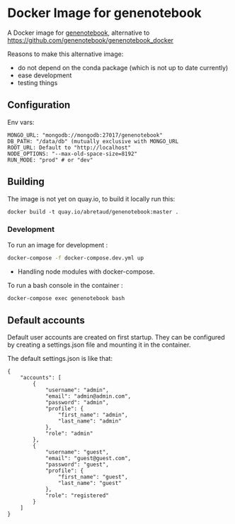 # Docker Image for genenotebook

A Docker image for [genenotebook](https://github.com/genenotebook/genenotebook), alternative to https://github.com/genenotebook/genenotebook_docker

Reasons to make this alternative image:
 - do not depend on the conda package (which is not up to date currently)
 - ease development
 - testing things

## Configuration

Env vars:

```
MONGO_URL: "mongodb://mongodb:27017/genenotebook"
DB_PATH: "/data/db" (mutually exclusive with MONGO_URL
ROOT_URL: Default to "http://localhost"
NODE_OPTIONS: "--max-old-space-size=8192"
RUN_MODE: "prod" # or "dev"
```

## Building

The image is not yet on quay.io, to build it locally run this:

```
docker build -t quay.io/abretaud/genenotebook:master .
```

### Development

To run an image for development :

``` sh
docker-compose -f docker-compose.dev.yml up
```

   * Handling node modules with docker-compose.
   
To run a bash console in the container : 

``` sh
docker-compose exec genenotebook bash
```

## Default accounts

Default user accounts are created on first startup. They can be configured by creating a settings.json file and mounting it in the container.

The default settings.json is like that:


```
{
    "accounts": [
        {
            "username": "admin",
            "email": "admin@admin.com",
            "password": "admin",
            "profile": {
                "first_name": "admin",
                "last_name": "admin"
            },
            "role": "admin"
        },
        {
            "username": "guest",
            "email": "guest@guest.com",
            "password": "guest",
            "profile": {
                "first_name": "guest",
                "last_name": "guest"
            },
            "role": "registered"
        }
    ]
}
```
